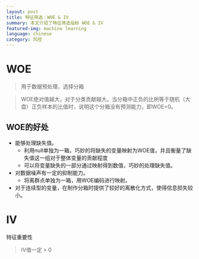 ```yaml
---
layout: post
title: 特征筛选：WOE & IV
summary: 本文介绍了特征筛选指标 WOE & IV
featured-img: machine learning
language: chinese 
category: 风控
---
```



# WOE

> 用于数据预处理，选择分箱

> WOE绝对值越大，对于分类贡献越大。当分箱中正负的比例等于随机（大盘）正负样本的比值时，说明这个分箱没有预测能力，即WOE=0。

## WOE的好处
- 能够处理缺失值。
    - 利用null单独为一箱，巧妙的将缺失的变量映射为WOE值，并且衡量了缺失值这一组对于整体变量的贡献程度
    - 可以将变量缺失的一部分通过映射得到数值，巧妙的处理缺失值。
- 对数据噪声有一定的抑制能力。
    - 将离群点单独为一箱，用WOE编码进行映射。
- 对于连续型的变量，在制作分箱时提供了较好的离散化方式，使得信息损失较小。

# IV

特征重要性

> IV值一定 > 0